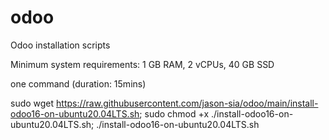 # odoo
Odoo installation scripts

Minimum system requirements: 1 GB RAM, 2 vCPUs, 40 GB SSD

one command (duration: 15mins)

sudo wget https://raw.githubusercontent.com/jason-sia/odoo/main/install-odoo16-on-ubuntu20.04LTS.sh; sudo chmod +x ./install-odoo16-on-ubuntu20.04LTS.sh;  ./install-odoo16-on-ubuntu20.04LTS.sh

